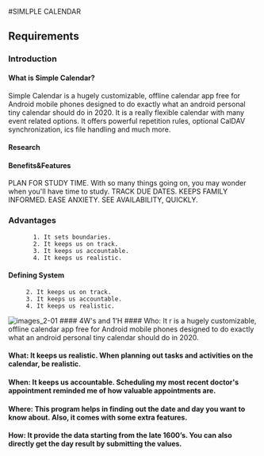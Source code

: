 #SIMLPLE CALENDAR
## Requirements
### Introduction
#### What is Simple Calendar?
  Simple Calendar is a hugely customizable, offline calendar app free for Android mobile phones designed to do exactly what an android personal              tiny calendar should do in 2020. It is a really flexible calendar with many event related options. It offers powerful repetition rules, optional CalDAV                          synchronization, ics file handling and much more.
 #### Research
 #### Benefits&Features
  PLAN FOR STUDY TIME. With so many things going on, you may wonder when you'll have time to study.
            TRACK DUE DATES.
            KEEPS FAMILY INFORMED.
             EASE ANXIETY.
            SEE AVAILABILITY, QUICKLY.
   ### Advantages
           1. It sets boundaries.
           2. It keeps us on track.
           3. It keeps us accountable.
           4. It keeps us realistic.
  #### Defining System                               
         2. It keeps us on track.
         3. It keeps us accountable.
         4. It keeps us realistic.
                                  
                                   
![images_2-01](https://user-images.githubusercontent.com/85540441/124632926-6544ad80-dea2-11eb-9b28-9d43cfa18ae5.jpg)
    #### 4W's and 1'H
    #### Who: It r is a hugely customizable, offline calendar app free for Android mobile phones designed to do exactly what an android                                      personal tiny calendar should do in 2020.
                                   
 #### What: It keeps us realistic. When planning out tasks and activities on the calendar, be realistic.
                                
 #### When: It keeps us accountable. Scheduling my most recent doctor's appointment reminded me of how valuable appointments are.
 
  #### Where: This program helps in finding out the date and day you want to know about. Also, it comes with some extra features.
  
  #### How: It provide the data starting from the late 1600’s. You can also directly get the day result by submitting the values.


                                   
                                   

                                   
                                   
